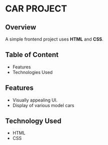 # **CAR PROJECT**

## **Overview**
A simple frontend project uses **HTML** and **CSS**.
## **Table of Content**
<ul>
<li>Features</li>
<li>Technologies Used</li>
</ul>

## **Features**
<ul>
<li>Visually appealing UI.</li>
<li>Display of various model cars</li>
</ul>

## **Technology Used**
<ul>
<li>HTML</li>
<li>CSS </li>
</ul>

